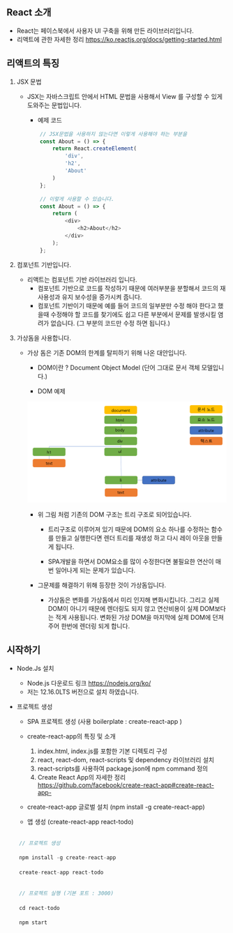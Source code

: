 ## React 소개

- React는 페이스북에서 사용자 UI 구축을 위해 만든 라이브러리입니다.
- 리액트에 관한 자세한 정리 https://ko.reactjs.org/docs/getting-started.html

## 리액트의 특징

1. JSX 문법
    - JSX는 자바스크립트 안에서 HTML 문법을 사용해서 View 를 구성할 수 있게 도와주는 문법입니다.
        
        - 예제 코드

        ```javascript
            // JSX문법을 사용하지 않는다면 이렇게 사용해야 하는 부분을
            const About = () => {
                return React.createElement(
                    'div',
                    'h2',
                    'About'
                )
            };
        ```

        ```javascript
            // 이렇게 사용할 수 있습니다.
            const About = () => {
                return (
                    <div>
                        <h2>About</h2>
                    </div>
                );
            };

        ```
2. 컴포넌트 기반입니다.

    - 리액트는 컴포넌트 기반 라이브러리 입니다.
        - 컴포넌트 기반으로 코드를 작성하기 때문에 여러부분을 분할해서 코드의 재사용성과 유지 보수성을 증가시켜 줍니다.
        - 컴포넌트 기반이기 때문에 
        예를 들어 코드의 일부분만 수정 해야 한다고 했을때
        수정해야 할 코드를 찾기에도 쉽고 다른 부분에서 문제를 발생시킬 염려가 없습니다.
        (그 부분의 코드만 수정 하면 됩니다.) 

3. 가상돔을 사용합니다.

    - 가상 돔은 기존 DOM의 한계를 탈피하기 위해 나온 대안입니다.
        - DOM이란 ? Document Object Model (단어 그대로 문서 객체 모델입니다.)

        - DOM 예제

        ![](0.1_dom.png)

        - 위 그림 처럼 기존의  DOM 구조는 트리 구조로 되어있습니다.
            
            - 트리구조로 이루어져 있기 때문에 DOM의 요소 하나를 수정하는 함수를 만들고 실행한다면
            렌더 트리를 재생성 하고 다시 레이 아웃을 만들게 됩니다.
            
            - SPA개발을 하면서 DOM요소를 많이 수정한다면 불필요한 연산이 매번 일어나게 되는 문제가 있습니다.
        
        - 그문제를 해결하기 위해 등장한 것이 가상돔입니다.

            - 가상돔은 변화를 가상돔에서 미리 인지해 변화시킵니다.
            그리고 실제 DOM이 아니기 때문에 렌더링도 되지 않고 연산비용이 실제 DOM보다는 적게 사용됩니다.
            변화된 가상 DOM을 마지막에 실제 DOM에 던져주어 한번에 렌더링 되게 합니다.

## 시작하기

- Node.Js 설치

    - Node.js 다운로드 링크 https://nodejs.org/ko/
    - 저는 12.16.0LTS 버전으로 설치 하였습니다.


- 프로젝트 생성

    - SPA 프로젝트 생성 (사용 boilerplate : create-react-app )
    - create-react-app의 특징 및 소개

        1. index.html, index.js를 포함한 기본 디렉토리 구성
        1. react, react-dom, react-scripts 및 dependency 라이브러리 설치
        1. react-scripts를 사용하여 package.json에 npm command 정의
        1. Create React App의 자세한 정리 https://github.com/facebook/create-react-app#create-react-app-

    - create-react-app 글로벌 설치 (npm install -g create-react-app)
    - 앱 생성 (create-react-app react-todo)

```javascript
    
    // 프로젝트 생성

    npm install -g create-react-app

    create-react-app react-todo

```

```javascript

    // 프로젝트 실행 (기본 포트 : 3000)

    cd react-todo

    npm start

```